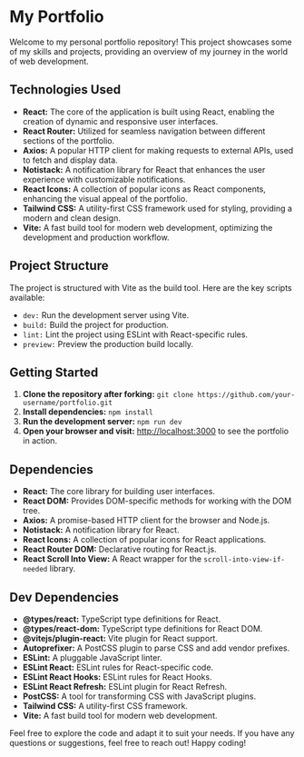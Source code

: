 # My Portfolio

Welcome to my personal portfolio repository! This project showcases some of my skills and projects, providing an overview of my journey in the world of web development.

## Technologies Used

- **React:** The core of the application is built using React, enabling the creation of dynamic and responsive user interfaces.
- **React Router:** Utilized for seamless navigation between different sections of the portfolio.
- **Axios:** A popular HTTP client for making requests to external APIs, used to fetch and display data.
- **Notistack:** A notification library for React that enhances the user experience with customizable notifications.
- **React Icons:** A collection of popular icons as React components, enhancing the visual appeal of the portfolio.
- **Tailwind CSS:** A utility-first CSS framework used for styling, providing a modern and clean design.
- **Vite:** A fast build tool for modern web development, optimizing the development and production workflow.

## Project Structure

The project is structured with Vite as the build tool. Here are the key scripts available:

- `dev:` Run the development server using Vite.
- `build:` Build the project for production.
- `lint:` Lint the project using ESLint with React-specific rules.
- `preview:` Preview the production build locally.

## Getting Started

1. **Clone the repository after forking:** `git clone https://github.com/your-username/portfolio.git`
2. **Install dependencies:** `npm install`
3. **Run the development server:** `npm run dev`
4. **Open your browser and visit:** [http://localhost:3000](http://localhost:3000) to see the portfolio in action.

## Dependencies

- **React:** The core library for building user interfaces.
- **React DOM:** Provides DOM-specific methods for working with the DOM tree.
- **Axios:** A promise-based HTTP client for the browser and Node.js.
- **Notistack:** A notification library for React.
- **React Icons:** A collection of popular icons for React applications.
- **React Router DOM:** Declarative routing for React.js.
- **React Scroll Into View:** A React wrapper for the `scroll-into-view-if-needed` library.

## Dev Dependencies

- **@types/react:** TypeScript type definitions for React.
- **@types/react-dom:** TypeScript type definitions for React DOM.
- **@vitejs/plugin-react:** Vite plugin for React support.
- **Autoprefixer:** A PostCSS plugin to parse CSS and add vendor prefixes.
- **ESLint:** A pluggable JavaScript linter.
- **ESLint React:** ESLint rules for React-specific code.
- **ESLint React Hooks:** ESLint rules for React Hooks.
- **ESLint React Refresh:** ESLint plugin for React Refresh.
- **PostCSS:** A tool for transforming CSS with JavaScript plugins.
- **Tailwind CSS:** A utility-first CSS framework.
- **Vite:** A fast build tool for modern web development.

Feel free to explore the code and adapt it to suit your needs. If you have any questions or suggestions, feel free to reach out! Happy coding!
